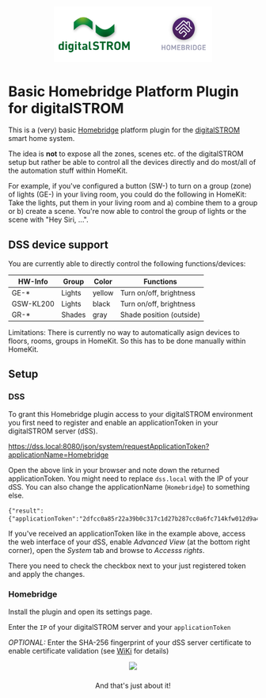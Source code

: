 
<p align="center">

<img src="https://github.com/pa-nic/homebridge-digitalSTROM/blob/main/images/logo.png" width="320">

</p>

# Basic Homebridge Platform Plugin for digitalSTROM

This is a (very) basic [Homebridge](https://homebridge.io) platform plugin for the [digitalSTROM](https://www.digitalstrom.com) smart home system.

The idea is **not** to expose all the zones, scenes etc. of the digitalSTROM setup but rather be able to control all the devices directly and do most/all of the automation stuff within HomeKit. 

For example, if you've configured a button (SW-) to turn on a group (zone) of lights (GE-) in your living room, you could do the following in HomeKit: Take the lights, put them in your living room and a) combine them to a group or b) create a scene.
You're now able to control the group of lights or the scene with "Hey Siri, ...".

## DSS device support

You are currently able to directly control the following functions/devices:

| HW-Info | Group | Color | Functions | 
| --- | --- | --- | --- |
| GE-* | Lights | yellow | Turn on/off, brightness |
| GSW-KL200 | Lights | black | Turn on/off, brightness |
| GR-* | Shades | gray | Shade position (outside) |

Limitations: There is currently no way to automatically asign devices to floors, rooms, groups in HomeKit. So this has to be done manually within HomeKit.

## Setup

### DSS

To grant this Homebridge plugin access to your digitalSTROM environment you first need to register and enable an applicationToken in your digitalSTROM server (dSS).
 
https://dss.local:8080/json/system/requestApplicationToken?applicationName=Homebridge

Open the above link in your browser and note down the returned applicationToken.
You might need to replace `dss.local` with the IP of your dSS. You can also change the applicationName (`Homebridge`) to something else.

````
{"result":{"applicationToken":"2dfcc0a85r22a39b0c317c1d27b287cc0a6fc714kfw012d9a4d557f3b36efbf13"},"ok":true}
`````

If you've received an applicationToken like in the example above, access the web interface of your dSS, enable *Advanced View* (at the bottom right corner), open the *System* tab and browse to *Accesss rights*.

There you need to check the checkbox next to your just registered token and apply the changes.

### Homebridge

Install the plugin and open its settings page. 

Enter the `IP` of your digitalSTROM server and your `applicationToken`

*OPTIONAL:* Enter the SHA-256 fingerprint of your dSS server certificate to enable certificate validation (see [WiKi](https://github.com/pa-nic/homebridge-digitalSTROM/wiki/Certificate-validation) for details)

<p align="center">

<img src="https://github.com/pa-nic/homebridge-digitalSTROM/blob/main/images/settings.png" width="480">

</p>

<p align="center" style="margin-top:20px">And that's just about it!</p>